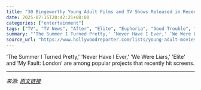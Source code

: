 ```yaml
---
title: "30 Bingeworthy Young Adult Films and TV Shows Released in Recent Years"
date: 2025-07-15T20:42:21+08:00
categories: ["entertainment"]
tags: ["TV", "TV News", "After", "Elite", "Euphoria", "Good Trouble", "Gossip Girl", "Grown-ish", "He's All That", "Heartbreak High", "it ends with us", "Love Victor", "Never Have I Ever", "Outer Banks", "Red White and Royal Blue", "Riverdale", "Sex Education", "Tell Me Lies", "The Sex Lives of College Girls", "The Summer I Turned Pretty", "Wednesday", "XO", "XO Kitty"]
summary: "‘The Summer I Turned Pretty,' ‘Never Have I Ever,' ‘We Were Liars,' 'Elite' and ‘My Fault: London’ are among popular projects that recently hit screens."
source_url: "https://www.hollywoodreporter.com/lists/young-adult-movies-tv-shows-streaming/"
---
```


‘The Summer I Turned Pretty,' ‘Never Have I Ever,' ‘We Were Liars,' 'Elite' and ‘My Fault: London’ are among popular projects that recently hit screens.

---

*来源: [原文链接](https://www.hollywoodreporter.com/lists/young-adult-movies-tv-shows-streaming/)*
